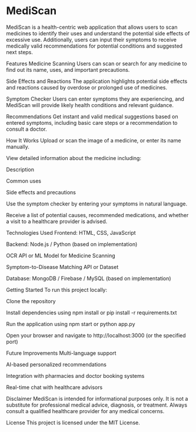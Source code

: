 # MediScan
MediScan is a health-centric web application that allows users to scan medicines to identify their uses and understand the potential side effects of excessive use. Additionally, users can input their symptoms to receive medically valid recommendations for potential conditions and suggested next steps.

Features
Medicine Scanning
Users can scan or search for any medicine to find out its name, uses, and important precautions.

Side Effects and Reactions
The application highlights potential side effects and reactions caused by overdose or prolonged use of medicines.

Symptom Checker
Users can enter symptoms they are experiencing, and MediScan will provide likely health conditions and relevant guidance.

Recommendations
Get instant and valid medical suggestions based on entered symptoms, including basic care steps or a recommendation to consult a doctor.

How It Works
Upload or scan the image of a medicine, or enter its name manually.

View detailed information about the medicine including:

Description

Common uses

Side effects and precautions

Use the symptom checker by entering your symptoms in natural language.

Receive a list of potential causes, recommended medications, and whether a visit to a healthcare provider is advised.

Technologies Used
Frontend: HTML, CSS, JavaScript

Backend: Node.js / Python (based on implementation)

OCR API or ML Model for Medicine Scanning

Symptom-to-Disease Matching API or Dataset

Database: MongoDB / Firebase / MySQL (based on implementation)

Getting Started
To run this project locally:

Clone the repository

Install dependencies using npm install or pip install -r requirements.txt

Run the application using npm start or python app.py

Open your browser and navigate to http://localhost:3000 (or the specified port)

Future Improvements
Multi-language support

AI-based personalized recommendations

Integration with pharmacies and doctor booking systems

Real-time chat with healthcare advisors

Disclaimer
MediScan is intended for informational purposes only. It is not a substitute for professional medical advice, diagnosis, or treatment. Always consult a qualified healthcare provider for any medical concerns.

License
This project is licensed under the MIT License.










